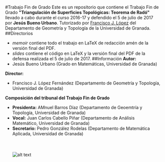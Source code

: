 #Trabajo Fin de Grado
Este es un repositorio que contiene el Trabajo Fin de Grado **"Triangulación de Superficies Topológicas: Teorema de Radó"** llevado a cabo durante el curso 2016-17 y defendido el 5 de julio de 2017 por **Jesús Bueno Urbano**. Tutorizado por [Francisco J. López](http://www.ugr.es/~fjlopez) del Departamento de Geometría y Topología de la Universidad de Granada.
##Directorios
* *memoir* contiene todo el trabajo en LaTeX de redacción amén de la versión final del PDF.
* *slides* contiene el código en LaTeX y la versión final del PDF de la defensa realizada el 5 de julio de 2017.
##Información
**Autor:**
* Jesús Bueno Urbano (Grado en Matemáticas, Universidad de Granada)

**Director:**
* Francisco J. López Fernández (Departamento de Geometría y Topología, Universidad de Granada)

**Composición del tribunal del Trabajo Fin de Grado**
* **Presidenta:** AMnuel Barros Díaz (Departamento de Geoemtría y Topología, Universidad de Granada)
* **Vocal:** Juan Carlos Cabello Piñar (Departamento de Análisis Matemático, Universidad de Granada)
* **Secretario:** Pedro González Rodelas (Departamento de Matemática Aplicada, Universidad de Granada)
<br></br>
<br></br>
![alt text](http://secretariageneral.ugr.es/pages/ivc/descarga/_img/horizontal/ugrmarca02color_2/!)
<br><br>
